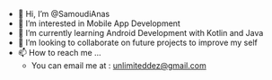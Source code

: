 - 👋 Hi, I’m @SamoudiAnas
- 👀 I’m interested in Mobile App Development
- 🌱 I’m currently learning Android Development with Kotlin and Java
- 💞️ I’m looking to collaborate on future projects to improve my self
- 📫 How to reach me ... 
  * You can email me at : unlimiteddez@gmail.com

<!---
SamoudiAnas/SamoudiAnas is a ✨ special ✨ repository because its `README.md` (this file) appears on your GitHub profile.
You can click the Preview link to take a look at your changes.
--->
